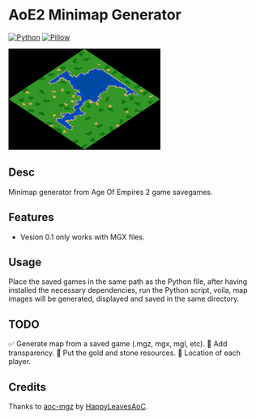 # AoE2 Minimap Generator
[![Python](https://img.shields.io/badge/Python-3.7.7-blue.svg)](https://www.python.org/)
[![Pillow](https://img.shields.io/badge/Pillow-8.0.0-green.svg)](https://pypi.org/project/Pillow/)

[![Screenshot](./screenshot_001.png)](https://github.com/Marfullsen/AoE2-minimap-generator)

## Desc
Minimap generator from Age Of Empires 2 game savegames.

## Features
- Vesion 0.1 only works with MGX files.

## Usage
Place the saved games in the same path as the Python file, after having installed the necessary dependencies, run the Python script, voila, map images will be generated, displayed and saved in the same directory.

## TODO
:white_check_mark: Generate map from a saved game (.mgz, mgx, mgl, etc).
:black_square_button: Add transparency.
:black_square_button: Put the gold and stone resources.
:black_square_button: Location of each player.

## Credits
Thanks to [aoc-mgz](https://github.com/happyleavesaoc/aoc-mgz) by [HappyLeavesAoC](https://github.com/happyleavesaoc/).
